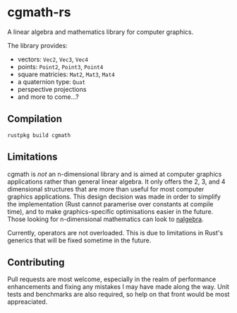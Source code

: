 # cgmath-rs

A linear algebra and mathematics library for computer graphics.

The library provides:

- vectors: `Vec2`, `Vec3`, `Vec4`
- points: `Point2`, `Point3`, `Point4`
- square matricies: `Mat2`, `Mat3`, `Mat4`
- a quaternion type: `Quat`
- perspective projections
- and more to come...?

## Compilation

~~~
rustpkg build cgmath
~~~

## Limitations

cgmath is _not_ an n-dimensional library and is aimed at computer graphics
applications rather than general linear algebra. It only offers the 2, 3, and
4 dimensional structures that are more than useful for most computer graphics
applications. This design decision was made in order to simplify the
implementation (Rust cannot paramerise over constants at compile time), and to
make graphics-specific optimisations easier in the future. Those looking for
n-dimensional mathematics can look to [nalgebra](https://github.com/sebcrozet/nalgebra).

Currently, operators are not overloaded. This is due to limitations in Rust's
generics that will be fixed sometime in the future.

## Contributing

Pull requests are most welcome, especially in the realm of performance
enhancements and fixing any mistakes I may have made along the way. Unit tests
and benchmarks are also required, so help on that front would be most
appreaciated.
